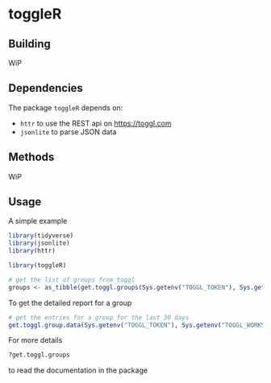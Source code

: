 # toggleR

## Building

WiP

## Dependencies

The package `toggleR` depends on: 

- `httr` to use the REST api on https://toggl.com
- `jsonlite` to parse JSON data

## Methods

WiP

## Usage

A simple example

```R
library(tidyverse)
library(jsonlite)
library(httr)

library(toggleR)

# get the list of groups from toggl
groups <- as_tibble(get.toggl.groups(Sys.getenv("TOGGL_TOKEN"), Sys.getenv("TOGGL_WORKSPACE")))
```

To get the detailed report for a group 

```R
# get the entries for a group for the last 30 days
get.toggl.group.data(Sys.getenv("TOGGL_TOKEN"), Sys.getenv("TOGGL_WORKSPACE"), <groupId>, since = Sys.Date() - 30)
```


For more details

```R
?get.toggl.groups
```

to read the documentation in the package

